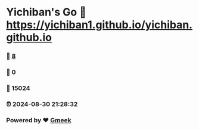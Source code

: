 # Yichiban's Go :link: https://yichiban1.github.io/yichiban.github.io 
### :page_facing_up: [8](https://yichiban1.github.io/yichiban.github.io/tag.html) 
### :speech_balloon: 0 
### :hibiscus: 15024 
### :alarm_clock: 2024-08-30 21:28:32 
### Powered by :heart: [Gmeek](https://github.com/Meekdai/Gmeek)
